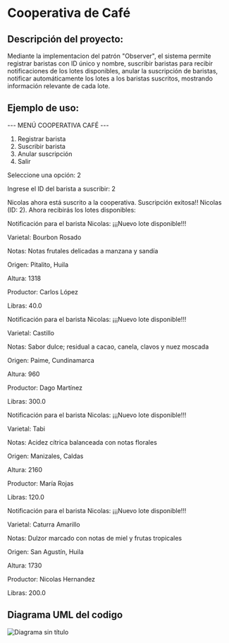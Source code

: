 # Cooperativa de Café 
## Descripción del proyecto:
Mediante la implementacion del patrón "Observer", el sistema permite registrar baristas con ID único y nombre, suscribir baristas para recibir notificaciones de los lotes disponibles, anular la suscripción de baristas, notificar automáticamente los lotes a los baristas suscritos, mostrando información relevante de cada lote.
## Ejemplo de uso:

--- MENÚ COOPERATIVA CAFÉ ---
1. Registrar barista
2. Suscribir barista
3. Anular suscripción
4. Salir

Seleccione una opción: 2

Ingrese el ID del barista a suscribir: 2

Nicolas ahora está suscrito a la cooperativa.
Suscripción exitosa!! Nicolas (ID: 2). Ahora recibirás los lotes disponibles:

Notificación para el barista Nicolas: ¡¡¡Nuevo lote disponible!!!

Varietal: Bourbon Rosado

Notas: Notas frutales delicadas a manzana y sandía

Origen: Pitalito, Huila

Altura: 1318

Productor: Carlos López

Libras: 40.0

Notificación para el barista Nicolas: ¡¡¡Nuevo lote disponible!!!

Varietal: Castillo

Notas: Sabor dulce; residual a cacao, canela, clavos y nuez moscada

Origen: Paime, Cundinamarca

Altura: 960

Productor: Dago Martínez

Libras: 300.0

Notificación para el barista Nicolas: ¡¡¡Nuevo lote disponible!!!

Varietal: Tabi

Notas: Acidez cítrica balanceada con notas florales

Origen: Manizales, Caldas

Altura: 2160

Productor: María Rojas

Libras: 120.0

Notificación para el barista Nicolas: ¡¡¡Nuevo lote disponible!!!

Varietal: Caturra Amarillo

Notas: Dulzor marcado con notas de miel y frutas tropicales

Origen: San Agustín, Huila

Altura: 1730

Productor: Nicolas Hernandez

Libras: 200.0

## Diagrama UML del codigo
![Diagrama sin título](https://github.com/user-attachments/assets/aa0440dc-5850-40c6-a08a-cd9afade197b)


